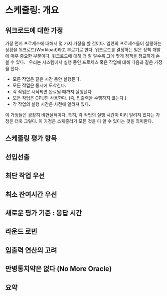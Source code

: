 # 스케줄링: 개요

## 워크로드에 대한 가정
가장 먼저 프로세스에 대해서 몇 가지 가정을 할 것이다. 일련의 프로세스들이 실행하는 상황을 워크로드(Workload)라고 부르기로 한다. 워크로드를 결정하는 일은 정책 개발에 매우 중요한 부분이다. 워크로드에 대해 더 잘 알수록 그에 맞게 정책을 정교하게 손볼 수 있다.
 
우리는 시스템에서 실행 중인 프로세스 혹은 작업에 대해 다음과 같은 가정을 한다.
 

- 모든 작업은 같은 시간 동안 실행된다.
- 모든 작업은 동시에 도착한다.
- 각 작업은 시작되면 완료될 때까지 실행된다.
- 모든 작업은 CPU만 사용한다. (즉, 입출력을 수행하지 않는다.)
- 각 작업의 실행 시간은 사전에 알려져 있다.

이 가정들은 굉장히 비현실적이다. 특히, 각 작업의 실행 시간이 미리 알려져 있다는 가정은 더욱 그렇다. 이 가정은 스케줄러가 모든 것을 다 알 수 있다는 것을 의미한다.

## 스케줄링 평가 항목

## 선입선출

## 최단 작업 우선

## 최소 잔여시간 우선

## 새로운 평가 기준 : 응답 시간

## 라운드 로빈

## 입출력 연산의 고려

## 만병통치약은 없다 (No More Oracle)

## 요약
